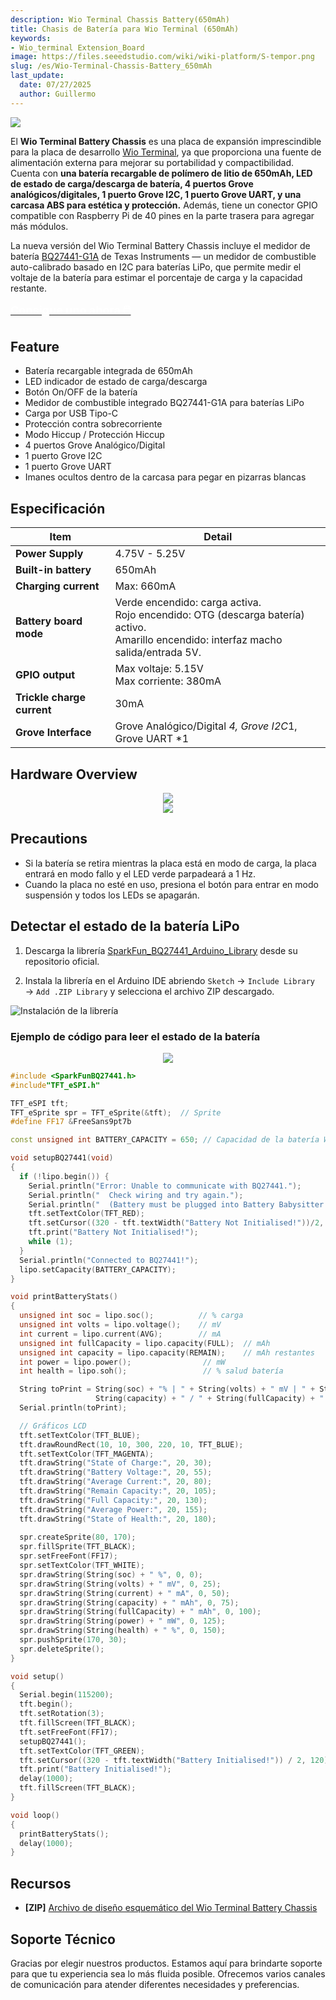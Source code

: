 ```yaml
---
description: Wio Terminal Chassis Battery(650mAh)
title: Chasis de Batería para Wio Terminal (650mAh)
keywords:
- Wio_terminal Extension_Board
image: https://files.seeedstudio.com/wiki/wiki-platform/S-tempor.png
slug: /es/Wio-Terminal-Chassis-Battery_650mAh
last_update:
  date: 07/27/2025
  author: Guillermo
---
```


![](https://files.seeedstudio.com/wiki/Wio-Terminal-Battery-Chassis/img/45.png)

El **Wio Terminal Battery Chassis** es una placa de expansión imprescindible para la placa de desarrollo [Wio Terminal](https://www.seeedstudio.com/Wio-Terminal-p-4509.html), ya que proporciona una fuente de alimentación externa para mejorar su portabilidad y compactibilidad. Cuenta con **una batería recargable de polímero de litio de 650mAh, LED de estado de carga/descarga de batería, 4 puertos Grove analógicos/digitales, 1 puerto Grove I2C, 1 puerto Grove UART, y una carcasa ABS para estética y protección.** Además, tiene un conector GPIO compatible con Raspberry Pi de 40 pines en la parte trasera para agregar más módulos.

La nueva versión del Wio Terminal Battery Chassis incluye el medidor de batería [BQ27441-G1A](http://www.ti.com/product/BQ27441-G1) de Texas Instruments — un medidor de combustible auto-calibrado basado en I2C para baterías LiPo, que permite medir el voltaje de la batería para estimar el porcentaje de carga y la capacidad restante.

<div className="get_one_now_container" style={{ textAlign: 'center' }}>
  <a className="get_one_now_item" href="https://www.seeedstudio.com/Wio-Terminal-Chassis-Battery-650mAh-p-4756.html">
    <strong>
      <span>
        <font color="#FFFFFF" size="4">Consigue uno ahora 🖱️</font>
      </span>
    </strong>
  </a>
</div>

## Feature

- Batería recargable integrada de 650mAh
- LED indicador de estado de carga/descarga
- Botón On/OFF de la batería
- Medidor de combustible integrado BQ27441-G1A para baterías LiPo
- Carga por USB Tipo-C
- Protección contra sobrecorriente
- Modo Hiccup / Protección Hiccup
- 4 puertos Grove Analógico/Digital
- 1 puerto Grove I2C
- 1 puerto Grove UART
- Imanes ocultos dentro de la carcasa para pegar en pizarras blancas

## Especificación

| Item                       | Detail                                                                                                                                    |
| -------------------------- | ----------------------------------------------------------------------------------------------------------------------------------------- |
| **Power Supply**           | 4.75V - 5.25V                                                                                                                             |
| **Built-in battery**       | 650mAh                                                                                                                                    |
| **Charging current**       | Max: 660mA                                                                                                                                |
| **Battery board mode** | Verde encendido: carga activa.<br />Rojo encendido: OTG (descarga batería) activo.<br />Amarillo encendido: interfaz macho salida/entrada 5V. |
| **GPIO output**            | Max voltaje: 5.15V<br />Max corriente: 380mA                                                                                                |
| **Trickle charge current** | 30mA                                                                                                                                      |
| **Grove Interface**        | Grove Analógico/Digital *4, Grove I2C*1, Grove UART *1                                                                                |

## Hardware Overview

<div align="center"><img src="https://files.seeedstudio.com/wiki/Wio-Terminal-Battery-Chassis/img/WT-battery-front.jpg" /></div>

<div align="center"><img src="https://files.seeedstudio.com/wiki/Wio-Terminal-Battery-Chassis/img/new-pin.png" /></div>

## Precautions

- Si la batería se retira mientras la placa está en modo de carga, la placa entrará en modo fallo y el LED verde parpadeará a 1 Hz.
- Cuando la placa no esté en uso, presiona el botón para entrar en modo suspensión y todos los LEDs se apagarán.

## Detectar el estado de la batería LiPo

1. Descarga la librería [SparkFun_BQ27441_Arduino_Library](https://github.com/sparkfun/SparkFun_BQ27441_Arduino_Library) desde su repositorio oficial.

2. Instala la librería en el Arduino IDE abriendo `Sketch` → `Include Library` → `Add .ZIP Library` y selecciona el archivo ZIP descargado.

![Instalación de la librería](https://files.seeedstudio.com/wiki/Wio-Terminal/img/Xnip2019-11-21_15-50-13.jpg)

### Ejemplo de código para leer el estado de la batería

<div align="center"><img src="https://files.seeedstudio.com/wiki/Wio-Terminal-Battery-Chassis/img/demo.gif" /></div>

```cpp
#include <SparkFunBQ27441.h>
#include"TFT_eSPI.h"

TFT_eSPI tft;
TFT_eSprite spr = TFT_eSprite(&tft);  // Sprite
#define FF17 &FreeSans9pt7b

const unsigned int BATTERY_CAPACITY = 650; // Capacidad de la batería Wio Terminal (mAh)

void setupBQ27441(void)
{
  if (!lipo.begin()) {
    Serial.println("Error: Unable to communicate with BQ27441.");
    Serial.println("  Check wiring and try again.");
    Serial.println("  (Battery must be plugged into Battery Babysitter!)");
    tft.setTextColor(TFT_RED);
    tft.setCursor((320 - tft.textWidth("Battery Not Initialised!"))/2, 120);
    tft.print("Battery Not Initialised!");
    while (1);
  }
  Serial.println("Connected to BQ27441!");
  lipo.setCapacity(BATTERY_CAPACITY);
}

void printBatteryStats()
{
  unsigned int soc = lipo.soc();          // % carga
  unsigned int volts = lipo.voltage();    // mV
  int current = lipo.current(AVG);        // mA
  unsigned int fullCapacity = lipo.capacity(FULL);  // mAh
  unsigned int capacity = lipo.capacity(REMAIN);    // mAh restantes
  int power = lipo.power();                // mW
  int health = lipo.soh();                 // % salud batería

  String toPrint = String(soc) + "% | " + String(volts) + " mV | " + String(current) + " mA | " + 
                   String(capacity) + " / " + String(fullCapacity) + " mAh | " + String(power) + " mW | " + String(health) + "%";
  Serial.println(toPrint);

  // Gráficos LCD
  tft.setTextColor(TFT_BLUE);
  tft.drawRoundRect(10, 10, 300, 220, 10, TFT_BLUE);
  tft.setTextColor(TFT_MAGENTA);
  tft.drawString("State of Charge:", 20, 30);
  tft.drawString("Battery Voltage:", 20, 55);
  tft.drawString("Average Current:", 20, 80);
  tft.drawString("Remain Capacity:", 20, 105);
  tft.drawString("Full Capacity:", 20, 130);
  tft.drawString("Average Power:", 20, 155);
  tft.drawString("State of Health:", 20, 180);
  
  spr.createSprite(80, 170);
  spr.fillSprite(TFT_BLACK);
  spr.setFreeFont(FF17);
  spr.setTextColor(TFT_WHITE);
  spr.drawString(String(soc) + " %", 0, 0);
  spr.drawString(String(volts) + " mV", 0, 25);
  spr.drawString(String(current) + " mA", 0, 50);
  spr.drawString(String(capacity) + " mAh", 0, 75);
  spr.drawString(String(fullCapacity) + " mAh", 0, 100);
  spr.drawString(String(power) + " mW", 0, 125);
  spr.drawString(String(health) + " %", 0, 150);
  spr.pushSprite(170, 30);
  spr.deleteSprite();
}

void setup()
{
  Serial.begin(115200);
  tft.begin();
  tft.setRotation(3);
  tft.fillScreen(TFT_BLACK);
  tft.setFreeFont(FF17);
  setupBQ27441();
  tft.setTextColor(TFT_GREEN);
  tft.setCursor((320 - tft.textWidth("Battery Initialised!")) / 2, 120);
  tft.print("Battery Initialised!");
  delay(1000);
  tft.fillScreen(TFT_BLACK);
}

void loop()
{
  printBatteryStats();
  delay(1000);
}
```

## Recursos

- **[ZIP]** [Archivo de diseño esquemático del Wio Terminal Battery Chassis](https://files.seeedstudio.com/wiki/Wio-Terminal-Battery-Chassis/res/WioTerminal_battry_650mAh.rar)

## Soporte Técnico

Gracias por elegir nuestros productos. Estamos aquí para brindarte soporte para que tu experiencia sea lo más fluida posible. Ofrecemos varios canales de comunicación para atender diferentes necesidades y preferencias.

<div class="button_tech_support_container">
<a href="https://forum.seeedstudio.com/" class="button_forum"></a>
<a href="https://www.seeedstudio.com/contacts" class="button_email"></a>
</div>

<div class="button_tech_support_container">
<a href="https://discord.gg/eWkprNDMU7" class="button_discord"></a>
<a href="https://github.com/Seeed-Studio/wiki-documents/discussions/69" class="button_discussion"></a>
</div>
